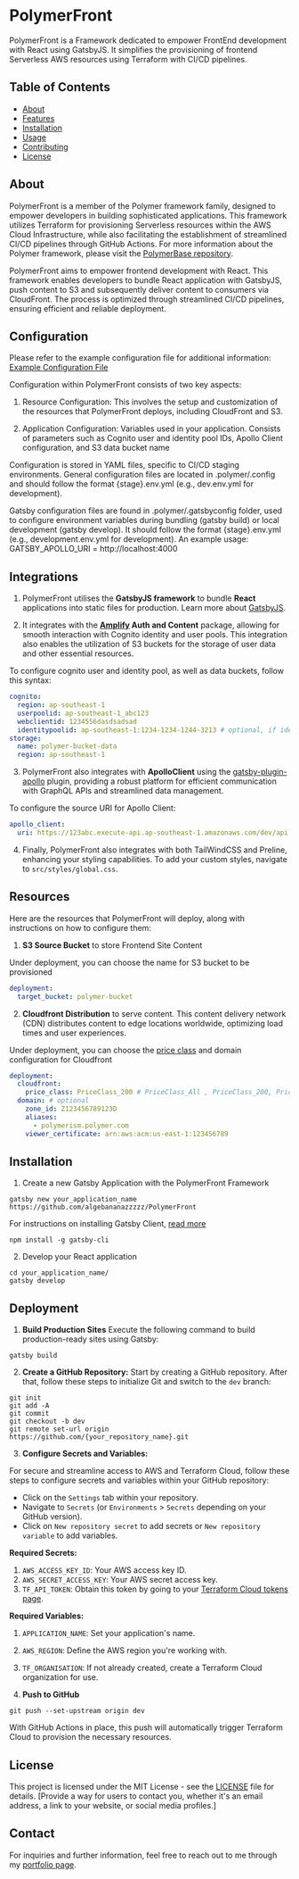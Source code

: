 # PolymerFront

PolymerFront is a Framework dedicated to empower FrontEnd development with React using GatsbyJS. It simplifies the provisioning of frontend Serverless AWS resources using Terraform with CI/CD pipelines.

## Table of Contents

- [About](#about)
- [Features](#features)
- [Installation](#installation)
- [Usage](#usage)
- [Contributing](#contributing)
- [License](#license)

## About

PolymerFront is a member of the Polymer framework family, designed to empower developers in building sophisticated applications. This framework utilizes Terraform for provisioning Serverless resources within the AWS Cloud Infrastructure, while also facilitating the establishment of streamlined CI/CD pipelines through GitHub Actions. For more information about the Polymer framework, please visit the [PolymerBase repository](https://github.com/algebananazzzzz/PolymerBase).


PolymerFront aims to empower frontend development with React. This framework enables developers to bundle React application with GatsbyJS, push content to S3 and subsequently deliver content to consumers via CloudFront. The process is optimized through streamlined CI/CD pipelines, ensuring efficient and reliable deployment.

## Configuration

Please refer to the example configuration file for additional information:
[Example Configuration File](.polymer/.config/example.{stage}.env.yml)


Configuration within PolymerFront consists of two key aspects:

1. Resource Configuration: This involves the setup and customization of the resources that PolymerFront deploys, including CloudFront and S3.

2. Application Configuration: Variables used in your application. Consists of parameters such as Cognito user and identity pool IDs, Apollo Client configuration, and S3 data bucket name



Configuration is stored in YAML files, specific to CI/CD staging environments. General configuration files are located in .polymer/.config and should follow the format {stage}.env.yml (e.g., dev.env.yml for development).

Gatsby configuration files are found in .polymer/.gatsbyconfig folder, used to configure environment variables during bundling (gatsby build) or local development (gatsby develop). It should follow the format {stage}.env.yml (e.g., development.env.yml for development). An example usage: GATSBY_APOLLO_URI = http://localhost:4000

## Integrations

1. PolymerFront utilises the **GatsbyJS framework** to bundle **React** applications into static files for production. Learn more about [GatsbyJS](https://www.gatsbyjs.com). 

2. It integrates with the **[Amplify](https://docs.amplify.aws/lib/q/platform/js/) Auth and Content** package, allowing for smooth interaction with Cognito identity and user pools. This integration also enables the utilization of S3 buckets for the storage of user data and other essential resources. 


To configure cognito user and identity pool, as well as data buckets, follow this syntax:
```yaml
cognito:
  region: ap-southeast-1
  userpoolid: ap-southeast-1_abc123
  webclientid: 1234556dasdsadsad
  identitypoolid: ap-southeast-1:1234-1234-1244-3213 # optional, if identity pool not required
storage:
  name: polymer-bucket-data
  region: ap-southeast-1
```


3. PolymerFront also integrates with **ApolloClient** using the [gatsby-plugin-apollo](https://www.gatsbyjs.com/plugins/gatsby-plugin-apollo) plugin, providing a robust platform for efficient communication with GraphQL APIs and streamlined data management.

To configure the source URI for Apollo Client:
```yaml
apollo_client:
  uri: https://123abc.execute-api.ap-southeast-1.amazonaws.com/dev/api
```

4. Finally, PolymerFront also integrates with both TailWindCSS and Preline, enhancing your styling capabilities. To add your custom styles, navigate to `src/styles/global.css`.


## Resources

Here are the resources that PolymerFront will deploy, along with instructions on how to configure them:

1. **S3 Source Bucket** to store Frontend Site Content

Under deployment, you can choose the name for S3 bucket to be provisioned
```yaml
deployment:
  target_bucket: polymer-bucket
```

2. **Cloudfront Distribution** to serve content. This content delivery network (CDN) distributes content to edge locations worldwide, optimizing load times and user experiences.

Under deployment, you can choose the [price class](https://docs.aws.amazon.com/AmazonCloudFront/latest/DeveloperGuide/PriceClass.html) and domain configuration for Cloudfront
```yaml
deployment:
  cloudfront:
    price_class: PriceClass_200 # PriceClass_All , PriceClass_200, PriceClass_100
  domain: # optional
    zone_id: Z123456789123D
    aliases:
      - polymerism.polymer.com
    viewer_certificate: arn:aws:acm:us-east-1:123456789
```

## Installation

1. Create a new Gatsby Application with the PolymerFront Framework
```shell
gatsby new your_application_name https://github.com/algebananazzzzz/PolymerFront
```

For instructions on installing Gatsby Client, [read more](https://www.gatsbyjs.com/docs/tutorial/getting-started/part-0/)
```shell
npm install -g gatsby-cli
```


2. Develop your React application
```shell
cd your_application_name/
gatsby develop
```

## Deployment

1. **Build Production Sites**
Execute the following command to build production-ready sites using Gatsby:
```shell
gatsby build
```

2. **Create a GitHub Repository:**
Start by creating a GitHub repository. After that, follow these steps to initialize Git and switch to the `dev` branch:
```
git init
git add -A
git commit
git checkout -b dev
git remote set-url origin https://github.com/{your_repository_name}.git
```

3. **Configure Secrets and Variables:**

For secure and streamline access to AWS and Terraform Cloud, follow these steps to configure secrets and variables within your GitHub repository:

- Click on the `Settings` tab within your repository.
- Navigate to `Secrets` (or `Environments` > `Secrets` depending on your GitHub version).
- Click on `New repository secret` to add secrets or `New repository variable` to add variables.

**Required Secrets:**

1. `AWS_ACCESS_KEY_ID`: Your AWS access key ID.
2. `AWS_SECRET_ACCESS_KEY`: Your AWS secret access key.
3. `TF_API_TOKEN`: Obtain this token by going to your [Terraform Cloud tokens page](https://app.terraform.io/app/settings/tokens).

**Required Variables:**

1. `APPLICATION_NAME`: Set your application's name.
2. `AWS_REGION`: Define the AWS region you're working with.
3. `TF_ORGANISATION`: If not already created, create a Terraform Cloud organization for use.

4. **Push to GitHub**
```shell
git push --set-upstream origin dev
```

With GitHub Actions in place, this push will automatically trigger Terraform Cloud to provision the necessary resources.


## License

This project is licensed under the MIT License - see the [LICENSE](LICENSE) file for details.
[Provide a way for users to contact you, whether it's an email address, a link to your website, or social media profiles.]


## Contact

For inquiries and further information, feel free to reach out to me through my [portfolio page](https://www.algebananazzzzz.com).
